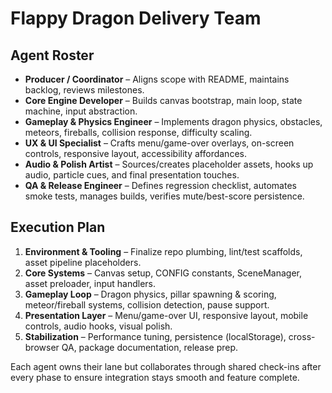 # Flappy Dragon Delivery Team

## Agent Roster
- **Producer / Coordinator** – Aligns scope with README, maintains backlog, reviews milestones.
- **Core Engine Developer** – Builds canvas bootstrap, main loop, state machine, input abstraction.
- **Gameplay & Physics Engineer** – Implements dragon physics, obstacles, meteors, fireballs, collision response, difficulty scaling.
- **UX & UI Specialist** – Crafts menu/game-over overlays, on-screen controls, responsive layout, accessibility affordances.
- **Audio & Polish Artist** – Sources/creates placeholder assets, hooks up audio, particle cues, and final presentation touches.
- **QA & Release Engineer** – Defines regression checklist, automates smoke tests, manages builds, verifies mute/best-score persistence.

## Execution Plan
1. **Environment & Tooling** – Finalize repo plumbing, lint/test scaffolds, asset pipeline placeholders.
2. **Core Systems** – Canvas setup, CONFIG constants, SceneManager, asset preloader, input handlers.
3. **Gameplay Loop** – Dragon physics, pillar spawning & scoring, meteor/fireball systems, collision detection, pause support.
4. **Presentation Layer** – Menu/game-over UI, responsive layout, mobile controls, audio hooks, visual polish.
5. **Stabilization** – Performance tuning, persistence (localStorage), cross-browser QA, package documentation, release prep.

Each agent owns their lane but collaborates through shared check-ins after every phase to ensure integration stays smooth and feature complete.
